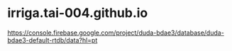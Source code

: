 # irriga.tai-004.github.io


https://console.firebase.google.com/project/duda-bdae3/database/duda-bdae3-default-rtdb/data?hl=pt


